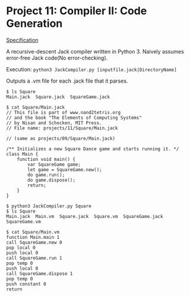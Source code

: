 # Project 11: Compiler II: Code Generation

[Specification](https://www.nand2tetris.org/project11)

A recursive-descent Jack compiler written in Python 3. Naively assumes error-free Jack code(No error-checking).

Execution: `python3 JackCompiler.py [inputfile.jack|DirectoryName]`

Outputs a .vm file for each .jack file that it parses.

```
$ ls Square
Main.jack  Square.jack  SquareGame.jack
```
```
$ cat Square/Main.jack
// This file is part of www.nand2tetris.org
// and the book "The Elements of Computing Systems"
// by Nisan and Schocken, MIT Press.
// File name: projects/11/Square/Main.jack

// (same as projects/09/Square/Main.jack)

/** Initializes a new Square Dance game and starts running it. */
class Main {
    function void main() {
        var SquareGame game;
        let game = SquareGame.new();
        do game.run();
        do game.dispose();
        return;
    }
}
```
```
$ python3 JackCompiler.py Square
$ ls Square
Main.jack  Main.vm  Square.jack  Square.vm  SquareGame.jack  SquareGame.vm
```
```
$ cat Square/Main.vm
function Main.main 1
call SquareGame.new 0
pop local 0
push local 0
call SquareGame.run 1
pop temp 0
push local 0
call SquareGame.dispose 1
pop temp 0
push constant 0
return
```